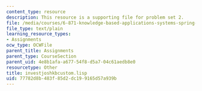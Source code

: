 ```yaml
---
content_type: resource
description: This resource is a supporting file for problem set 2.
file: /media/courses/6-871-knowledge-based-applications-systems-spring-2005/77782d8b483f85d2dc199165d57a939b_investjoshkbcustom.lisp
file_type: text/plain
learning_resource_types:
- Assignments
ocw_type: OCWFile
parent_title: Assignments
parent_type: CourseSection
parent_uid: 4e8b1afa-a677-54f8-d5a7-04c61aedb8e0
resourcetype: Other
title: investjoshkbcustom.lisp
uid: 77782d8b-483f-85d2-dc19-9165d57a939b
---
```

